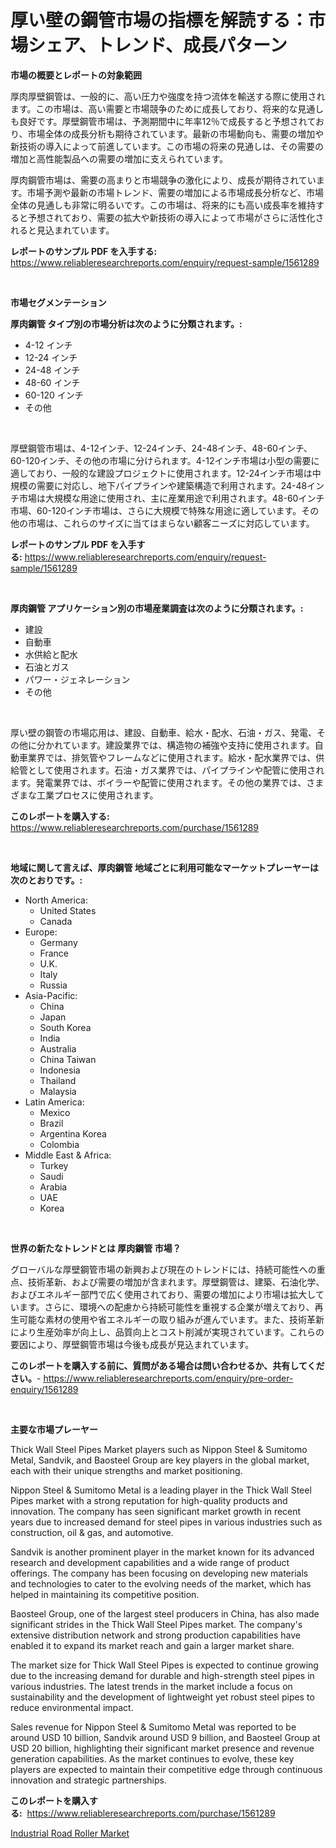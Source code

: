 <p><h1>厚い壁の鋼管市場の指標を解読する：市場シェア、トレンド、成長パターン</h1></p><p><strong>市場の概要とレポートの対象範囲</strong></p>
<p><p>厚肉厚壁鋼管は、一般的に、高い圧力や強度を持つ流体を輸送する際に使用されます。この市場は、高い需要と市場競争のために成長しており、将来的な見通しも良好です。厚壁鋼管市場は、予測期間中に年率12％で成長すると予想されており、市場全体の成長分析も期待されています。最新の市場動向も、需要の増加や新技術の導入によって前進しています。この市場の将来の見通しは、その需要の増加と高性能製品への需要の増加に支えられています。</p><p>厚肉鋼管市場は、需要の高まりと市場競争の激化により、成長が期待されています。市場予測や最新の市場トレンド、需要の増加による市場成長分析など、市場全体の見通しも非常に明るいです。この市場は、将来的にも高い成長率を維持すると予想されており、需要の拡大や新技術の導入によって市場がさらに活性化されると見込まれています。</p></p>
<p><strong>レポートのサンプル PDF を入手する:</strong> <a href="https://www.reliableresearchreports.com/enquiry/request-sample/1561289">https://www.reliableresearchreports.com/enquiry/request-sample/1561289</a></p>
<p>&nbsp;</p>
<p><strong>市場セグメンテーション</strong></p>
<p><strong>厚肉鋼管 タイプ別の市場分析は次のように分類されます。:</strong></p>
<p><ul><li>4-12 インチ</li><li>12-24 インチ</li><li>24-48 インチ</li><li>48-60 インチ</li><li>60-120 インチ</li><li>その他</li></ul></p>
<p>&nbsp;</p>
<p><p>厚壁鋼管市場は、4-12インチ、12-24インチ、24-48インチ、48-60インチ、60-120インチ、その他の市場に分けられます。4-12インチ市場は小型の需要に適しており、一般的な建設プロジェクトに使用されます。12-24インチ市場は中規模の需要に対応し、地下パイプラインや建築構造で利用されます。24-48インチ市場は大規模な用途に使用され、主に産業用途で利用されます。48-60インチ市場、60-120インチ市場は、さらに大規模で特殊な用途に適しています。その他の市場は、これらのサイズに当てはまらない顧客ニーズに対応しています。</p></p>
<p><strong>レポートのサンプル PDF を入手する:</strong>&nbsp;<a href="https://www.reliableresearchreports.com/enquiry/request-sample/1561289">https://www.reliableresearchreports.com/enquiry/request-sample/1561289</a></p>
<p>&nbsp;</p>
<p><strong> 厚肉鋼管 アプリケーション別の市場産業調査は次のように分類されます。:</strong></p>
<p><ul><li>建設</li><li>自動車</li><li>水供給と配水</li><li>石油とガス</li><li>パワー・ジェネレーション</li><li>その他</li></ul></p>
<p>&nbsp;</p>
<p><p>厚い壁の鋼管の市場応用は、建設、自動車、給水・配水、石油・ガス、発電、その他に分かれています。建設業界では、構造物の補強や支持に使用されます。自動車業界では、排気管やフレームなどに使用されます。給水・配水業界では、供給管として使用されます。石油・ガス業界では、パイプラインや配管に使用されます。発電業界では、ボイラーや配管に使用されます。その他の業界では、さまざまな工業プロセスに使用されます。</p></p>
<p><strong>このレポートを購入する:</strong>&nbsp; <a href="https://www.reliableresearchreports.com/purchase/1561289">https://www.reliableresearchreports.com/purchase/1561289</a></p>
<p>&nbsp;</p>
<p><strong>地域に関して言えば、厚肉鋼管 地域ごとに利用可能なマーケットプレーヤーは次のとおりです。:</strong></p>
<p><ul>
    <li>
        North America:
        <ul>
            <li>United States</li>
            <li>Canada</li>
        </ul>
    </li>
    <li>
        Europe:
        <ul>
            <li>Germany</li>
            <li>France</li>
            <li>U.K.</li>
            <li>Italy</li>
            <li>Russia</li>
        </ul>
    </li>
    <li>
        Asia-Pacific:
        <ul>
            <li>China</li>
            <li>Japan</li>
            <li>South Korea</li>
            <li>India</li>
            <li>Australia</li>
            <li>China Taiwan</li>
            <li>Indonesia</li>
            <li>Thailand</li>
            <li>Malaysia</li>
        </ul>
    </li>
    <li>
        Latin America:
        <ul>
            <li>Mexico</li>
            <li>Brazil</li>
            <li>Argentina Korea</li>
            <li>Colombia</li>
        </ul>
    </li>
    <li>
        Middle East & Africa:
        <ul>
            <li>Turkey</li>
            <li>Saudi</li>
            <li>Arabia</li>
            <li>UAE</li>
            <li>Korea</li>
        </ul>
    </li>
    </ul></p>
<p>&nbsp;</p>
<p><strong>世界の新たなトレンドとは 厚肉鋼管 市場？</strong></p>
<p><p>グローバルな厚壁鋼管市場の新興および現在のトレンドには、持続可能性への重点、技術革新、および需要の増加が含まれます。厚壁鋼管は、建築、石油化学、およびエネルギー部門で広く使用されており、需要の増加により市場は拡大しています。さらに、環境への配慮から持続可能性を重視する企業が増えており、再生可能な素材の使用や省エネルギーの取り組みが進んでいます。また、技術革新により生産効率が向上し、品質向上とコスト削減が実現されています。これらの要因により、厚壁鋼管市場は今後も成長が見込まれています。</p></p>
<p><strong>このレポートを購入する前に、質問がある場合は問い合わせるか、共有してください。</strong>- <a href="https://www.reliableresearchreports.com/enquiry/pre-order-enquiry/1561289">https://www.reliableresearchreports.com/enquiry/pre-order-enquiry/1561289</a></p>
<p>&nbsp;</p>
<p><strong>主要な市場プレーヤー</strong></p>
<p><p>Thick Wall Steel Pipes Market players such as Nippon Steel & Sumitomo Metal, Sandvik, and Baosteel Group are key players in the global market, each with their unique strengths and market positioning.</p><p>Nippon Steel & Sumitomo Metal is a leading player in the Thick Wall Steel Pipes market with a strong reputation for high-quality products and innovation. The company has seen significant market growth in recent years due to increased demand for steel pipes in various industries such as construction, oil & gas, and automotive.</p><p>Sandvik is another prominent player in the market known for its advanced research and development capabilities and a wide range of product offerings. The company has been focusing on developing new materials and technologies to cater to the evolving needs of the market, which has helped in maintaining its competitive position.</p><p>Baosteel Group, one of the largest steel producers in China, has also made significant strides in the Thick Wall Steel Pipes market. The company's extensive distribution network and strong production capabilities have enabled it to expand its market reach and gain a larger market share.</p><p>The market size for Thick Wall Steel Pipes is expected to continue growing due to the increasing demand for durable and high-strength steel pipes in various industries. The latest trends in the market include a focus on sustainability and the development of lightweight yet robust steel pipes to reduce environmental impact.</p><p>Sales revenue for Nippon Steel & Sumitomo Metal was reported to be around USD 10 billion, Sandvik around USD 9 billion, and Baosteel Group at USD 20 billion, highlighting their significant market presence and revenue generation capabilities. As the market continues to evolve, these key players are expected to maintain their competitive edge through continuous innovation and strategic partnerships.</p></p>
<p><strong>このレポートを購入する:</strong>&nbsp;&nbsp;<a href="https://www.reliableresearchreports.com/purchase/1561289">https://www.reliableresearchreports.com/purchase/1561289</a></p>
<p><p><a href="https://cedar-agate-3da.notion.site/Industrial-Road-Roller-Market-Analysis-and-Market-Size-Global-Industry-Overview-Market-Segmentatio-84526dd6cf544cbe8310f475f0cfe109">Industrial Road Roller Market</a></p></p>
